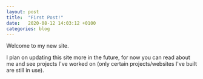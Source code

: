 ```yaml
---
layout: post
title:  "First Post!"
date:   2020-08-12 14:03:12 +0100
categories: blog
---
```


Welcome to my new site.

I plan on updating this site more in the future, for now you can read about me and see projects I've worked on (only certain projects/websites I've built are still in use). 

